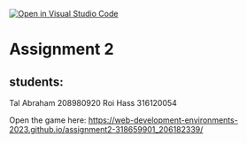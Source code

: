 [![Open in Visual Studio Code](https://classroom.github.com/assets/open-in-vscode-c66648af7eb3fe8bc4f294546bfd86ef473780cde1dea487d3c4ff354943c9ae.svg)](https://classroom.github.com/online_ide?assignment_repo_id=10758072&assignment_repo_type=AssignmentRepo)

# Assignment 2

## students:
Tal Abraham 208980920
Roi Hass 316120054

Open the game here: https://web-development-environments-2023.github.io/assignment2-318659901_206182339/
